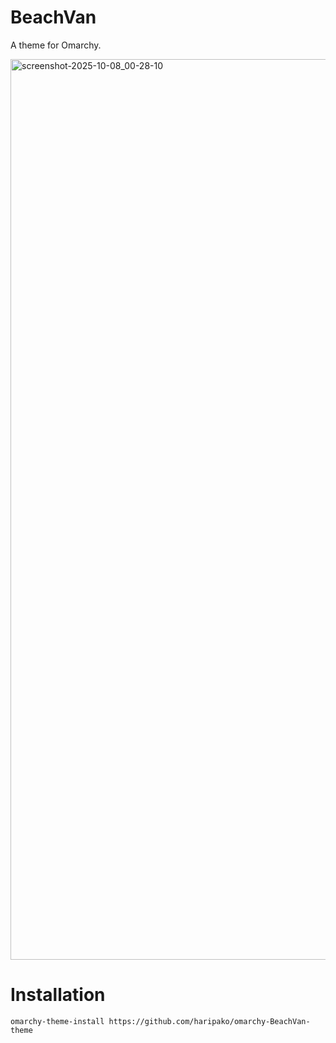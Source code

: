 # BeachVan
A theme for Omarchy.

<img width="2554" height="1441" alt="screenshot-2025-10-08_00-28-10" src="https://github.com/user-attachments/assets/4f84ac38-a7c1-4cd3-ae09-3d2998749b55" />

# Installation

```
omarchy-theme-install https://github.com/haripako/omarchy-BeachVan-theme
```
